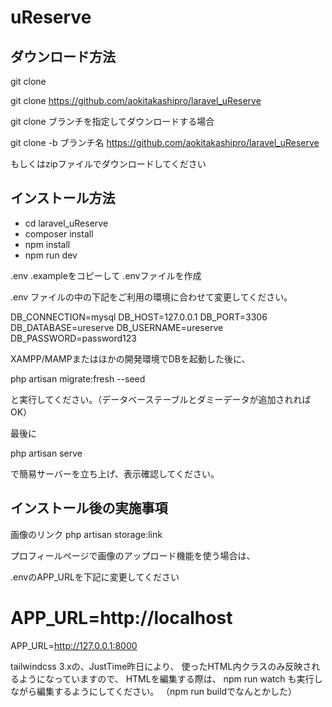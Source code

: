 # uReserve
 
 ## ダウンロード方法

 git clone

 git clone https://github.com/aokitakashipro/laravel_uReserve

 git clone ブランチを指定してダウンロードする場合

 git clone -b ブランチ名 https://github.com/aokitakashipro/laravel_uReserve

 もしくはzipファイルでダウンロードしてください

 ## インストール方法


- cd laravel_uReserve
- composer install
- npm install
- npm run dev

.env .exampleをコピーして .envファイルを作成

.env ファイルの中の下記をご利用の環境に合わせて変更してください。

DB_CONNECTION=mysql
DB_HOST=127.0.0.1
DB_PORT=3306
DB_DATABASE=ureserve
DB_USERNAME=ureserve
DB_PASSWORD=password123

XAMPP/MAMPまたはほかの開発環境でDBを起動した後に、

php artisan migrate:fresh --seed

と実行してください。（データベーステーブルとダミーデータが追加されればOK）

最後に

php artisan serve

で簡易サーバーを立ち上げ、表示確認してください。

## インストール後の実施事項

画像のリンク
php artisan storage:link

プロフィールページで画像のアップロード機能を使う場合は、

.envのAPP_URLを下記に変更してください

# APP_URL=http://localhost
APP_URL=http://127.0.0.1:8000

tailwindcss 3.xの、JustTime昨日により、
使ったHTML内クラスのみ反映されるようになっていますので、
HTMLを編集する際は、
npm run watch も実行しながら編集するようにしてください。
（npm run buildでなんとかした）